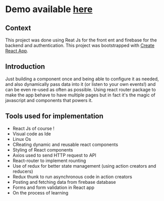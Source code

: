 # Demo available [here](https://burger-builder-55849.web.app/)
## Context
This project was done using Reat Js for the front ent and firebase for the backend and authentication.
This project was bootstrapped with [Create React App](https://github.com/facebook/create-react-app).
## Introduction
Just building a component once and being able to configure it as needed, and also dynamically pass data into it (or listen to your own events!) and can be even re-used as often as possible.
Using react router package to make the app behave to have multiple pages but in fact it's the magic of javascript and components that powers it.
## Tools used for implementation
* React Js of course !
* Visual code as Ide
* Linux Os
* CReating dynamic and reusable react components
* Styling of React components
* Axios used to send HTTP request to API
* React-router to implement rounting 
* Use of redux for better state management (using action creators and reducers)
* Redux thunk to run asynchronous code in action creators
* Posting and fetching data from firebase database
* Forms and form validation in React app
* On the process of learning
